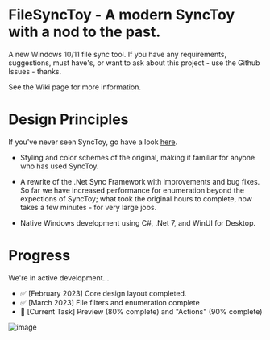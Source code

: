 # FileSyncToy - A modern SyncToy with a nod to the past.

A new Windows 10/11 file sync tool. If you have any requirements, suggestions, must have's, or want to ask about this project - use the Github Issues - thanks.

See the Wiki page for more information.

# Design Principles

If you've never seen SyncToy, go have a look [here](https://en.wikipedia.org/wiki/SyncToy).

* Styling and color schemes of the original, making it familiar for anyone who has used SyncToy.
  
* A rewrite of the .Net Sync Framework with improvements and bug fixes. So far we have increased performance for enumeration beyond the expections of SyncToy; what took the original hours to complete, now takes a few minutes - for very large jobs.
  
* Native Windows development using C#, .Net 7, and WinUI for Desktop.

# Progress

We're in active development...
* :white_check_mark: [February 2023] Core design layout completed. 
* :white_check_mark: [March 2023] File filters and enumeration complete
* :small_orange_diamond: [Current Task] Preview (80% complete) and "Actions" (90% complete)


![image](https://user-images.githubusercontent.com/32410442/225571465-d13f1706-02ae-443f-81f4-dfcacf44340d.png)

